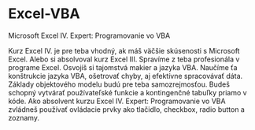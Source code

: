 # Excel-VBA
Microsoft Excel IV. Expert: Programovanie vo VBA

Kurz Excel IV. je pre teba vhodný, ak máš väčšie skúsenosti s Microsoft Excel. Alebo si absolvoval kurz Excel III. Spravíme z teba profesionála v programe Excel. Osvojíš si tajomstvá makier a jazyka VBA. Naučíme ťa konštrukcie jazyka VBA, ošetrovať chyby, aj efektívne spracovávať dáta. Základy objektového modelu budú pre teba samozrejmosťou. Budeš schopný vytvárať používateľské funkcie a kontingenčné tabuľky priamo v kóde. Ako absolvent kurzu Excel IV. Expert: Programovanie vo VBA zvládneš používať ovládacie prvky ako tlačidlo, checkbox, radio button a zoznamy.
